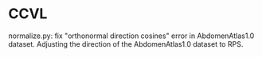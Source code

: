 # CCVL

normalize.py: fix "orthonormal direction cosines" error in AbdomenAtlas1.0 dataset. Adjusting the direction of the AbdomenAtlas1.0 dataset to RPS. 
